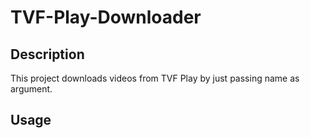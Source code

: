 # TVF-Play-Downloader
## Description
This project downloads videos from TVF Play by just passing name as argument.

## Usage
